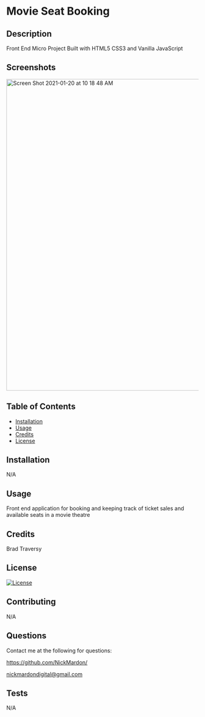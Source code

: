 # Movie Seat Booking

## Description 

Front End Micro Project Built with HTML5 CSS3 and Vanilla JavaScript

## Screenshots

<img width="817" alt="Screen Shot 2021-01-20 at 10 18 48 AM" src="https://user-images.githubusercontent.com/64296192/105217652-ff898280-5b08-11eb-80c5-bed9a6d969bc.png">


## Table of Contents

* [Installation](#installation)
* [Usage](#usage)
* [Credits](#credits)
* [License](#license)


## Installation 

N/A


## Usage 

Front end application for booking and keeping track of ticket sales and available seats in a movie theatre


## Credits 

Brad Traversy

## License

[![License](https://img.shields.io/badge/License-Boost%201.0-lightblue.svg)](https://www.boost.org/LICENSE_1_0.txt)

## Contributing

N/A

## Questions

Contact me at the following for questions:

https://github.com/NickMardon/

nickmardondigital@gmail.com

## Tests

N/A


